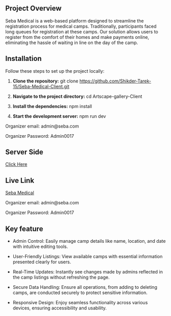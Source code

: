 ## Project Overview
Seba Medical is a web-based platform designed to streamline the registration process for medical camps. Traditionally, participants faced long queues for registration at these camps. Our solution allows users to register from the comfort of their homes and make payments online, eliminating the hassle of waiting in line on the day of the camp.


## Installation
Follow these steps to set up the project locally:
1. **Clone the repository:**
  	git clone https://github.com/Shikder-Tarek-15/Seba-Medical-Client.git

2. **Navigate to the project directory:**
  cd Artscape-gallery-Client

3. **Install the dependencies:**
  npm install

4. **Start the development server:**
  npm run dev

<p>Organizer email: admin@seba.com</p>
<p>Organizer Password: Admin0017</p>


## Server Side
[Click Here](https://github.com/Shikder-Tarek-15/Seba-Medical_Server)


## Live Link
[Seba Medical](https://seba-medical.web.app)

<p>Organizer email: admin@seba.com</p>
<p>Organizer Password: Admin0017</p>


## Key feature

* Admin Control: Easily manage camp details like name, location, and date with intuitive editing tools.

* User-Friendly Listings: View available camps with essential information presented clearly for users.

* Real-Time Updates: Instantly see changes made by admins reflected in the camp listings without refreshing the page.

* Secure Data Handling: Ensure all operations, from adding to deleting camps, are conducted securely to protect sensitive information.

* Responsive Design: Enjoy seamless functionality across various devices, ensuring accessibility and usability.





